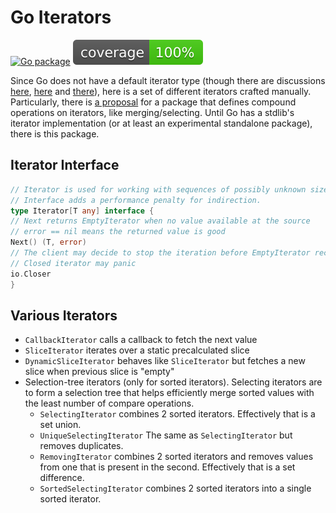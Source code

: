 # Go Iterators

[![Go package](https://github.com/lezhnev74/go-iterators/actions/workflows/go.yml/badge.svg)](https://github.com/lezhnev74/go-iterators/actions/workflows/go.yml)
[![coverage](https://raw.githubusercontent.com/lezhnev74/go-iterators/badges/.badges/main/coverage.svg)](https://github.com/lezhnev74/go-iterators/tree/badges)

Since Go does not have a default iterator type (though there are
discussions [here](https://bitfieldconsulting.com/golang/iterators), [here](https://github.com/golang/go/issues/61897)
and [there](https://ewencp.org/blog/golang-iterators/)), here is a set of different iterators crafted manually.
Particularly, there is [a proposal](https://github.com/golang/go/issues/61898) for a package that defines compound
operations on iterators, like merging/selecting. Until Go has a stdlib's iterator implementation (or at least an
experimental standalone package), there is this package.

## Iterator Interface

```go
// Iterator is used for working with sequences of possibly unknown size
// Interface adds a performance penalty for indirection.
type Iterator[T any] interface {
// Next returns EmptyIterator when no value available at the source
// error == nil means the returned value is good
Next() (T, error)
// The client may decide to stop the iteration before EmptyIterator recieved
// Closed iterator may panic
io.Closer
}
```

## Various Iterators

- `CallbackIterator` calls a callback to fetch the next value
- `SliceIterator` iterates over a static precalculated slice
- `DynamicSliceIterator` behaves like `SliceIterator` but fetches a new slice when previous slice is "empty"
- Selection-tree iterators (only for sorted iterators). Selecting iterators are to form a selection tree that helps
  efficiently merge sorted values with the least number of compare operations.
    - `SelectingIterator` combines 2 sorted iterators. Effectively that is a set union.
    - `UniqueSelectingIterator` The same as `SelectingIterator` but removes duplicates.
    - `RemovingIterator` combines 2 sorted iterators and removes values from one that is present in the second.
      Effectively that is a set difference.
    - `SortedSelectingIterator` combines 2 sorted iterators into a single sorted iterator. 

